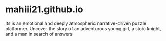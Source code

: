 # mahiii21.github.io
Its is an emotional and deeply atmospheric narrative-driven puzzle platformer. Uncover the story of an adventurous young girl, a stoic knight, and a man in search of answers
